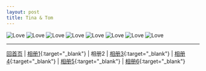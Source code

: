 ```yaml
---
layout: post
title: Tina & Tom
---
```

<img alt="Love" src="{{site.baseurl}}images/wedding/AK472396.jpg">

<img alt="Love" src="{{site.baseurl}}images/wedding/AK472403.jpg">

<img alt="Love" src="{{site.baseurl}}images/wedding/AK472410.jpg">

<img alt="Love" src="{{site.baseurl}}images/wedding/AK472424.jpg">

<img alt="Love" src="{{site.baseurl}}images/wedding/AK472414.jpg">

<img alt="Love" src="{{site.baseurl}}images/wedding/AK472428.jpg">

<img alt="Love" src="{{site.baseurl}}images/wedding/AK472430.jpg">

<img alt="Love" src="{{site.baseurl}}images/wedding/AK472426.jpg">

---

[回首页][ref0] | [相册1][ref1]{:target="_blank"} | 相册2 | [相册3][ref3]{:target="_blank"} | [相册4][ref4]{:target="_blank"} | [相册5][ref5]{:target="_blank"} | [相册6][ref6]{:target="_blank"}

[ref0]:http://about.uuspider.com/2016/12/09/wedding.html
[ref1]:http://about.uuspider.com/2016/12/09/wedding_1.html
[ref2]:http://about.uuspider.com/2016/12/09/wedding_2.html
[ref3]:http://about.uuspider.com/2016/12/09/wedding_3.html
[ref4]:http://about.uuspider.com/2016/12/09/wedding_4.html
[ref5]:http://about.uuspider.com/2016/12/09/wedding_5.html
[ref6]:http://about.uuspider.com/2016/12/09/wedding_6.html

<script type="text/javascript">var cnzz_protocol = (("https:" == document.location.protocol) ? " https://" : " http://");document.write(unescape("%3Cspan id='cnzz_stat_icon_1260865756'%3E%3C/span%3E%3Cscript src='" + cnzz_protocol + "s95.cnzz.com/z_stat.php%3Fid%3D1260865756%26show%3Dpic' type='text/javascript'%3E%3C/script%3E"));</script>